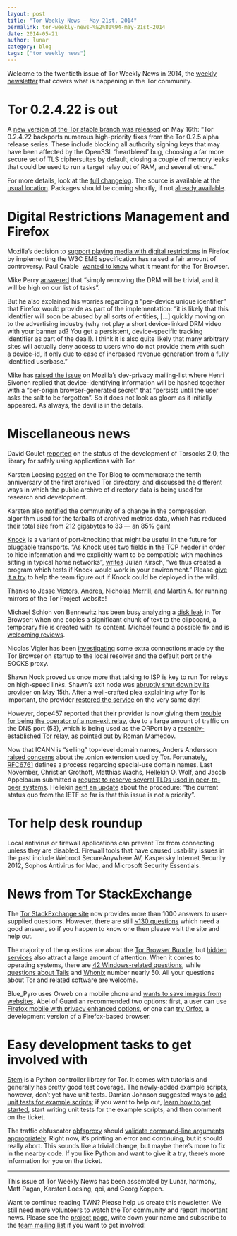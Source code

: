 ```yaml
---
layout: post
title: "Tor Weekly News — May 21st, 2014"
permalink: tor-weekly-news-%E2%80%94-may-21st-2014
date: 2014-05-21
author: lunar
category: blog
tags: ["tor weekly news"]
---
```


Welcome to the twentieth issue of Tor Weekly News in 2014, the [weekly newsletter](https://lists.torproject.org/cgi-bin/mailman/listinfo/tor-news) that covers what is happening in the Tor community.

# Tor 0.2.4.22 is out

A [new version of the Tor stable branch was released](https://lists.torproject.org/pipermail/tor-talk/2014-May/032956.html) on May 16th: “Tor 0.2.4.22 backports numerous high-priority fixes from the Tor 0.2.5 alpha release series. These include blocking all authority signing keys that may have been affected by the OpenSSL ‘heartbleed’ bug, choosing a far more secure set of TLS ciphersuites by default, closing a couple of memory leaks that could be used to run a target relay out of RAM, and several others.”

For more details, look at the [full changelog](https://gitweb.torproject.org/tor.git/blob_plain/2ee56e4c2:/ChangeLog). The source is available at the [usual location](https://www.torproject.org/dist/). Packages should be coming shortly, if not [already available](http://packages.qa.debian.org/t/tor/news/20140517T102023Z.html).

# Digital Restrictions Management and Firefox

Mozilla’s decision to [support playing media with digital restrictions](https://hacks.mozilla.org/2014/05/reconciling-mozillas-mission-and-w3c-eme/) in Firefox by implementing the W3C EME specification has raised a fair amount of controversy. Paul Crable  [wanted to know](https://lists.torproject.org/pipermail/tor-talk/2014-May/032947.html) what it meant for the Tor Browser.

Mike Perry [answered](https://lists.torproject.org/pipermail/tor-talk/2014-May/032985.html) that “simply removing the DRM will be trivial, and it will be high on our list of tasks”.

But he also explained his worries regarding a “per-device unique identifier” that Firefox would provide as part of the implementation: “it is likely that this identifier will soon be abused by all sorts of entities, […] quickly moving on to the advertising industry (why not play a short device-linked DRM video with your banner ad? You get a persistent, device-specific tracking identifier as part of the deal!). I think it is also quite likely that many arbitrary sites will actually deny access to users who do not provide them with such a device-id, if only due to ease of increased revenue generation from a fully identified userbase.”

Mike has [raised the issue](https://groups.google.com/forum/#!topic/mozilla.dev.privacy/3jA9zt1pXVo) on Mozilla’s dev-privacy mailing-list where Henri Sivonen replied that device-identifying information will be hashed together with a “per-origin browser-generated secret“ that “persists until the user asks the salt to be forgotten”. So it does not look as gloom as it initially appeared. As always, the devil is in the details.

# Miscellaneous news

David Goulet [reported](https://lists.torproject.org/pipermail/tor-dev/2014-May/006872.html) on the status of the development of Torsocks 2.0, the library for safely using applications with Tor.

Karsten Loesing [posted](https://blog.torproject.org/blog/10-years-collecting-tor-directory-data) on the Tor Blog to commemorate the tenth anniversary of the first archived Tor directory, and discussed the different ways in which the public archive of directory data is being used for research and development.

Karsten also [notified](https://lists.torproject.org/pipermail/tor-dev/2014-May/006884.html) the community of a change in the compression algorithm used for the tarballs of archived metrics data, which has reduced their total size from 212 gigabytes to 33 — an 85% gain!

[Knock](https://gnunet.org/knock) is a variant of port-knocking that might be useful in the future for pluggable transports. “As Knock uses two fields in the TCP header in order to hide information and we explicitly want to be compatible with machines sitting in typical home networks”, [writes](https://lists.torproject.org/pipermail/tor-dev/2014-May/006873.html) Julian Kirsch, “we thus created a program which tests if Knock would work in your environment.” Please [give it a try](https://gnunet.org/knock_nat_tester) to help the team figure out if Knock could be deployed in the wild.

Thanks to [Jesse Victors](https://lists.torproject.org/pipermail/tor-mirrors/2014-May/000581.html), [Andrea](https://lists.torproject.org/pipermail/tor-mirrors/2014-May/000589.html), [Nicholas Merrill](https://lists.torproject.org/pipermail/tor-mirrors/2014-May/000592.html), and [Martin A.](https://lists.torproject.org/pipermail/tor-mirrors/2014-May/000594.html) for running mirrors of the Tor Project website!

Michael Schloh von Bennewitz has been busy analyzing a [disk leak](https://bugs.torproject.org/9701) in Tor Browser: when one copies a significant chunk of text to the clipboard, a temporary file is created with its content. Michael found a possible fix and is [welcoming reviews](https://lists.torproject.org/pipermail/tor-dev/2014-May/006875.html).

Nicolas Vigier has been [investigating](https://lists.torproject.org/pipermail/tbb-dev/2014-May/000050.html) some extra connections made by the Tor Browser on startup to the local resolver and the default port or the SOCKS proxy.

Shawn Nock proved us once more that talking to ISP is key to run Tor relays on high-speed links. Shawn’s exit node was [abruptly shut down by its provider](https://lists.torproject.org/pipermail/tor-relays/2014-May/004553.html) on May 15th. After a well-crafted plea explaining why Tor is important, the provider [restored the service](https://lists.torproject.org/pipermail/tor-relays/2014-May/004555.html) on the very same day!

However, dope457 reported that their provider is now giving them [trouble for being the operator of a non-exit relay](https://lists.torproject.org/pipermail/tor-relays/2014-May/004562.html), due to a large amount of traffic on the DNS port (53), which is being used as the ORPort by a [recently-established Tor relay](https://atlas.torproject.org/#details/44EFAF942314F756FC7EA50292D5B383E568A9BD), as [pointed out](https://lists.torproject.org/pipermail/tor-relays/2014-May/004563.html) by Roman Mamedov.

Now that ICANN is “selling” top-level domain names, Anders Andersson [raised concerns](https://lists.torproject.org/pipermail/tor-talk/2014-May/032974.html) about the .onion extension used by Tor. Fortunately, [RFC6761](https://tools.ietf.org/html/rfc6761) defines a process regarding special-use domain names. Last November, Christian Grothoff, Matthias Wachs, Hellekin O. Wolf, and Jacob Appelbaum submitted a [request to reserve several TLDs used in peer-to-peer systems](https://tools.ietf.org/html/draft-grothoff-iesg-special-use-p2p-names-02). Hellekin [sent an update](https://lists.torproject.org/pipermail/tor-talk/2014-May/032983.html) about the procedure: “the current status quo from the IETF so far is that this issue is not a priority”.

# Tor help desk roundup

Local antivirus or firewall applications can prevent Tor from connecting unless they are disabled. Firewall tools that have caused usability issues in the past include Webroot SecureAnywhere AV, Kaspersky Internet Security 2012, Sophos Antivirus for Mac, and Microsoft Security Essentials.

# News from Tor StackExchange

The [Tor StackExchange site](https://tor.stackexchange.com/) now provides more than 1000 answers to user-supplied questions. However, there are still [~130 questions](https://tor.stackexchange.com/unanswered) which need a good answer, so if you happen to know one then please visit the site and help out.

The majority of the questions are about the [Tor Browser Bundle](https://tor.stackexchange.com/questions/tagged/tor-browser-bundle), but [hidden services](https://tor.stackexchange.com/questions/tagged/hidden-services) also attract a large amount of attention. When it comes to operating systems, there are [42 Windows-related questions](https://tor.stackexchange.com/questions/tagged/windows), while [questions about Tails](https://tor.stackexchange.com/questions/tagged/tails) and [Whonix](https://tor.stackexchange.com/questions/tagged/whonix) number nearly 50. All your questions about Tor and related software are welcome.

Blue\_Pyro uses Orweb on a mobile phone and [wants to save images from websites](https://tor.stackexchange.com/q/1753/88). Abel of Guardian recommended two options: first, a user can use [Firefox mobile with privacy enhanced options](https://guardianproject.info/apps/firefoxprivacy/), or one can [try Orfox](https://guardianproject.info/builds/Orfox/latest/), a development version of a Firefox-based browser.

# Easy development tasks to get involved with

[Stem](https://stem.torproject.org/) is a Python controller library for Tor. It comes with tutorials and generally has pretty good test coverage. The newly-added example scripts, however, don’t yet have unit tests. Damian Johnson suggested ways to [add unit tests for example scripts](https://trac.torproject.org/projects/tor/ticket/11335); if you want to help out, [learn how to get started](https://gitweb.torproject.org/stem.git), start writing unit tests for the example scripts, and then comment on the ticket.

The traffic obfuscator [obfsproxy](https://www.torproject.org/projects/obfsproxy.html) should [validate command-line arguments appropriately](https://trac.torproject.org/projects/tor/ticket/9823). Right now, it’s printing an error and continuing, but it should really abort. This sounds like a trivial change, but maybe there’s more to fix in the nearby code. If you like Python and want to give it a try, there’s more information for you on the ticket.

* * *

This issue of Tor Weekly News has been assembled by Lunar, harmony, Matt Pagan, Karsten Loesing, qbi, and Georg Koppen.

Want to continue reading TWN? Please help us create this newsletter. We still need more volunteers to watch the Tor community and report important news. Please see the [project page](https://trac.torproject.org/projects/tor/wiki/TorWeeklyNews), write down your name and subscribe to the [team mailing list](https://lists.torproject.org/cgi-bin/mailman/listinfo/news-team) if you want to get involved!

